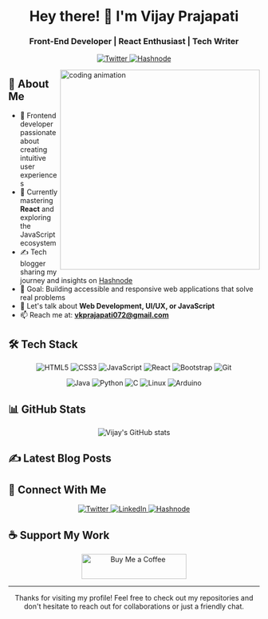 <h1 align="center">Hey there! 👋 I'm Vijay Prajapati</h1>
<h3 align="center">Front-End Developer | React Enthusiast | Tech Writer</h3>

<p align="center">
  <a href="https://twitter.com/vijayk_360">
    <img src="https://img.shields.io/twitter/follow/vijayk_360?logo=twitter&style=for-the-badge" alt="Twitter" />
  </a>
  <a href="https://vijayprajapati.hashnode.dev/">
    <img src="https://img.shields.io/badge/Hashnode-Blog-2962FF?style=for-the-badge&logo=hashnode" alt="Hashnode" />
  </a>
</p>

<img align="right" width="400" src="https://raw.githubusercontent.com/gist/MedRedha/fd8e2481bde2610c96b9aafde543879c/raw/88624e8d31c4295973dcb7c900dacf0edc0a6d99/coding.gif" alt="coding animation">

## 💫 About Me

- 🚀 Frontend developer passionate about creating intuitive user experiences
- 🌱 Currently mastering **React** and exploring the JavaScript ecosystem
- ✍️ Tech blogger sharing my journey and insights on [Hashnode](https://vijayprajapati.hashnode.dev/)
- 🎯 Goal: Building accessible and responsive web applications that solve real problems
- 💬 Let's talk about **Web Development, UI/UX, or JavaScript**
- 📫 Reach me at: **vkprajapati072@gmail.com**

## 🛠️ Tech Stack

<p align="center">
  <img src="https://img.shields.io/badge/HTML5-E34F26?style=for-the-badge&logo=html5&logoColor=white" alt="HTML5" />
  <img src="https://img.shields.io/badge/CSS3-1572B6?style=for-the-badge&logo=css3&logoColor=white" alt="CSS3" />
  <img src="https://img.shields.io/badge/JavaScript-F7DF1E?style=for-the-badge&logo=javascript&logoColor=black" alt="JavaScript" />
  <img src="https://img.shields.io/badge/React-61DAFB?style=for-the-badge&logo=react&logoColor=black" alt="React" />
  <img src="https://img.shields.io/badge/Bootstrap-7952B3?style=for-the-badge&logo=bootstrap&logoColor=white" alt="Bootstrap" />
  <img src="https://img.shields.io/badge/Git-F05032?style=for-the-badge&logo=git&logoColor=white" alt="Git" />
</p>

<p align="center">
  <img src="https://img.shields.io/badge/Java-ED8B00?style=for-the-badge&logo=java&logoColor=white" alt="Java" />
  <img src="https://img.shields.io/badge/Python-3776AB?style=for-the-badge&logo=python&logoColor=white" alt="Python" />
  <img src="https://img.shields.io/badge/C-00599C?style=for-the-badge&logo=c&logoColor=white" alt="C" />
  <img src="https://img.shields.io/badge/Linux-FCC624?style=for-the-badge&logo=linux&logoColor=black" alt="Linux" />
  <img src="https://img.shields.io/badge/Arduino-00979D?style=for-the-badge&logo=arduino&logoColor=white" alt="Arduino" />
</p>

## 📊 GitHub Stats

<p align="center">
  <img src="https://github-readme-stats.vercel.app/api?username=vijay-2005&show_icons=true&theme=tokyonight" alt="Vijay's GitHub stats" />
</p>

<p align="center">

</p>

## ✍️ Latest Blog Posts
<!-- BLOG-POST-LIST:START -->
<!-- This section will be automatically updated with your latest blog posts using GitHub Actions -->
<!-- BLOG-POST-LIST:END -->

## 🤝 Connect With Me

<p align="center">
  <a href="https://twitter.com/vijayk_360">
    <img src="https://img.shields.io/badge/Twitter-1DA1F2?style=for-the-badge&logo=twitter&logoColor=white" alt="Twitter" />
  </a>
  <a href="https://linkedin.com/in/vijay-prajapati-2a327a255">
    <img src="https://img.shields.io/badge/LinkedIn-0077B5?style=for-the-badge&logo=linkedin&logoColor=white" alt="LinkedIn" />
  </a>
  <a href="https://vijayprajapati.hashnode.dev/">
    <img src="https://img.shields.io/badge/Hashnode-2962FF?style=for-the-badge&logo=hashnode&logoColor=white" alt="Hashnode" />
  </a>
</p>

## ☕ Support My Work

<p align="center">
  <a href="https://www.buymeacoffee.com/vijayk_360">
    <img src="https://cdn.buymeacoffee.com/buttons/v2/default-yellow.png" height="50" width="210" alt="Buy Me a Coffee" />
  </a>
</p>

---

<p align="center">Thanks for visiting my profile! Feel free to check out my repositories and don't hesitate to reach out for collaborations or just a friendly chat.</p>
